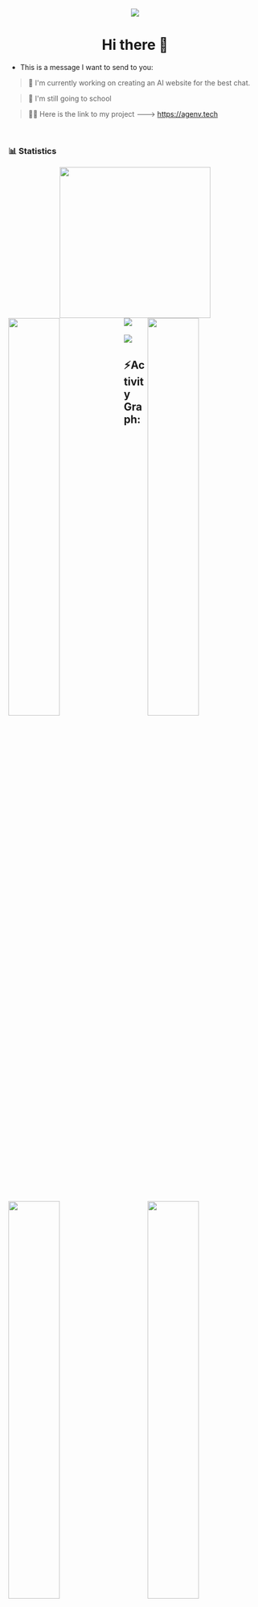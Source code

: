 <h1 align="center">
  <a href="https://github.com/Atharvsinh-codez/Atharvsinh-codez">
  <img src="https://readme-typing-svg.herokuapp.com/?font=Calibri&color=%23259076&size=28&lines=Hello+%F0%9F%91%8B%2C+I%27m+Atharvsinh+Jadav">
    </a>  
</h1> 

<h1 align="center">Hi there 👋</h1>

- This is a message I want to send to you:

> 🔭 I'm currently working on creating an AI website for the best chat.

> 🌱 I'm still going to school

> 💁‍♂️ Here is the link to my project ---> https://agenv.tech
<br />
<div>

### 📊 Statistics

<!-- github status  -->
<div align="center">    
<a href="https://github.com/Atharvsinh-codez/Atharvsinh-codez">
<img src="http://github-profile-summary-cards.vercel.app/api/cards/profile-details?username=Atharvsinh-codez&theme=github_dark" style="height: 300px"/></div>
</a>  
<div>
<a href="https://github.com/Atharvsinh-codez/Atharvsinh-codez">
<img src="https://user-images.githubusercontent.com/73097560/115834477-dbab4500-a447-11eb-908a-139a6edaec5c.gif">
</a>
<a href="https://github.com/Atharvsinh-codez/Atharvsinh-codez"> 
<img align="left" src="http://github-profile-summary-cards.vercel.app/api/cards/repos-per-language?username=Atharvsinh-codez&theme=github_dark" width="45%" />
</a>
 <a href="https://github.com/Atharvsinh-codez/Atharvsinh-codez">
<img align="right" src="http://github-profile-summary-cards.vercel.app/api/cards/most-commit-language?username=Atharvsinh-codez&theme=github_dark" width="45%" />
 </a>
<a href="https://github.com/Atharvsinh-codez/Atharvsinh-codez">
<img align="left" src="http://github-profile-summary-cards.vercel.app/api/cards/stats?username=Niansuh&theme=github_dark" width="45%" />
</a>
<a href="https://github.com/Atharvsinh-codez/Atharvsinh-codez">
<img align="right" src="https://github-profile-summary-cards.vercel.app/api/cards/productive-time?username=srajasimman&theme=github_dark&utcOffset=%2B5" width="45%" />
</a>

</div>
<br/>
<img src="https://user-images.githubusercontent.com/73097560/115834477-dbab4500-a447-11eb-908a-139a6edaec5c.gif">
<h2 align="left">⚡Activity Graph:</h2>
<a href="https://github.com/Atharvsinh-codez/Atharvsinh-codez">
<img alt="Ajay Activity Graph" src="https://github-readme-activity-graph.vercel.app/graph?username=Atharvsinh-codez&area=true&hide_border=true&theme=github-compact" /></a>
<div align="center">  
<a href="https://github.com/Atharvsinh-codez/Atharvsinh-codez">
<img src="https://github-profile-trophy.vercel.app/?username=Atharvsinh-codez&column=-1&theme=chalk&rank=-?&margin-w=15" style="height: 200px"/></div>  
</a>
<a href="https://github.com/Atharvsinh-codez/Atharvsinh-codez">
<img  src="https://raw.githubusercontent.com/Trilokia/Trilokia/379277808c61ef204768a61bbc5d25bc7798ccf1/bottom_header.svg" />
</a>



<div align="center">
  <img src="https://profile-counter.glitch.me/{At41rv1}/count.svg" />
